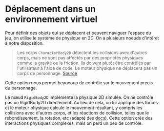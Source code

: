 # Déplacement dans un environnement virtuel

Pour définir des objets qui se déplacent et peuvent naviguer l'espace du jeu, on utilise le système de physique en 2D. On a plusieurs noeuds d'intêret à notre disposition.

> Les corps `CharacterBody2D` détectent les collisions avec d'autres corps, mais ne sont pas affectés par des propriétés physiques comme la gravité ou la friction. Ils doivent plutôt être contrôlés par l'utilisateur à l'aide de code. Le moteur physique ne déplacera pas un corps de personnage. 
> [Source](https://docs.godotengine.org/fr/4.x/tutorials/physics/physics_introduction.html)

Cette option nous permet beaucoup de contrôle sur le mouvement precis du personnage.

Le nœud `RigidBody2D` implémente la physique 2D simulée. On ne contrôle pas un RigidBody2D directement. Au lieu de cela, on lui applique des forces et le moteur physique calcule le mouvement résultant, y compris les collisions avec d'autres corps, et les réactions de collision, telles que le rebondissement, la rotation, etc (adapté des [docs](https://docs.godotengine.org/fr/4.x/tutorials/physics/physics_introduction.html)). Cette option crée des interactions physiques complexes, mais on perd un peu de contrôle.

